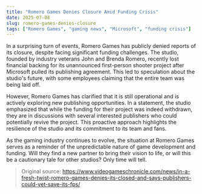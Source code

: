 ```yaml
---
title: "Romero Games Denies Closure Amid Funding Crisis"
date: 2025-07-08
slug: romero-games-denies-closure
tags: ["Romero Games", "gaming news", "Microsoft", "funding crisis"]
---
```

In a surprising turn of events, Romero Games has publicly denied reports of its closure, despite facing significant funding challenges. The studio, founded by industry veterans John and Brenda Romero, recently lost financial backing for its unannounced first-person shooter project after Microsoft pulled its publishing agreement. This led to speculation about the studio's future, with some employees claiming that the entire team was being laid off.

However, Romero Games has clarified that it is still operational and is actively exploring new publishing opportunities. In a statement, the studio emphasized that while the funding for their project was indeed withdrawn, they are in discussions with several interested publishers who could potentially revive the project. This proactive approach highlights the resilience of the studio and its commitment to its team and fans.

As the gaming industry continues to evolve, the situation at Romero Games serves as a reminder of the unpredictable nature of game development and funding. Will they find a new partner to bring their vision to life, or will this be a cautionary tale for other studios? Only time will tell.
> Original source: https://www.videogameschronicle.com/news/in-a-fresh-twist-romero-games-denies-its-closed-and-says-publishers-could-yet-save-its-fps/